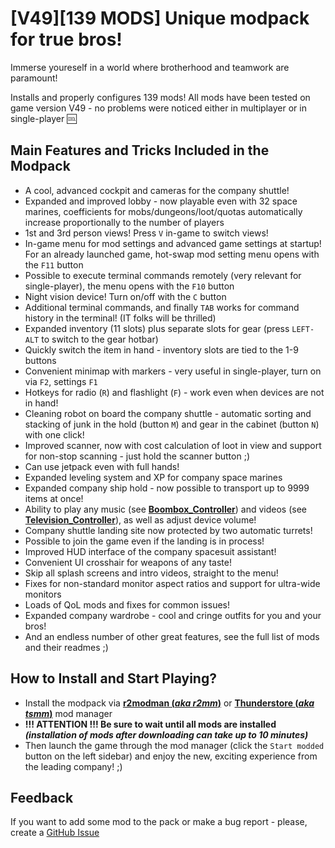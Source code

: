 # [V49][139 MODS] Unique modpack for true bros!

Immerse youreself in a world where brotherhood and teamwork are paramount!

Installs and properly configures 139 mods! All mods have been tested on game version V49 - no problems were noticed either in multiplayer or in single-player :cool:

## Main Features and Tricks Included in the Modpack

- A cool, advanced cockpit and cameras for the company shuttle!
- Expanded and improved lobby - now playable even with 32 space marines, coefficients for mobs/dungeons/loot/quotas automatically increase proportionally to the number of players
- 1st and 3rd person views! Press `V` in-game to switch views!
- In-game menu for mod settings and advanced game settings at startup! For an already launched game, hot-swap mod setting menu opens with the `F11` button
- Possible to execute terminal commands remotely (very relevant for single-player), the menu opens with the `F10` button
- Night vision device! Turn on/off with the `C` button
- Additional terminal commands, and finally `TAB` works for command history in the terminal! (IT folks will be thrilled)
- Expanded inventory (11 slots) plus separate slots for gear (press `LEFT-ALT` to switch to the gear hotbar)
- Quickly switch the item in hand - inventory slots are tied to the 1-9 buttons
- Convenient minimap with markers - very useful in single-player, turn on via `F2`, settings `F1`
- Hotkeys for radio (`R`) and flashlight (`F`) - work even when devices are not in hand!
- Cleaning robot on board the company shuttle - automatic sorting and stacking of junk in the hold (button `M`) and gear in the cabinet (button `N`) with one click!
- Improved scanner, now with cost calculation of loot in view and support for non-stop scanning - just hold the scanner button ;)
- Can use jetpack even with full hands!
- Expanded leveling system and XP for company space marines
- Expanded company ship hold - now possible to transport up to 9999 items at once!
- Ability to play any music (see [**Boombox_Controller**](https://thunderstore.io/c/lethal-company/p/KoderTeh/Boombox_Controller/)) and videos (see [**Television_Controller**](https://thunderstore.io/c/lethal-company/p/KoderTeh/Television_Controller/)), as well as adjust device volume!
- Company shuttle landing site now protected by two automatic turrets!
- Possible to join the game even if the landing is in process!
- Improved HUD interface of the company spacesuit assistant!
- Convenient UI crosshair for weapons of any taste!
- Skip all splash screens and intro videos, straight to the menu!
- Fixes for non-standard monitor aspect ratios and support for ultra-wide monitors
- Loads of QoL mods and fixes for common issues!
- Expanded company wardrobe - cool and cringe outfits for you and your bros!
- And an endless number of other great features, see the full list of mods and their readmes ;)

## How to Install and Start Playing?

- Install the modpack via [**r2modman (_aka r2mm_)**](https://thunderstore.io/package/ebkr/r2modman) or [**Thunderstore (_aka tsmm_)**](https://www.overwolf.com/oneapp/Thunderstore-Thunderstore_Mod_Manager) mod manager
- **!!! ATTENTION !!! Be sure to wait until all mods are installed _(installation of mods after downloading can take up to 10 minutes)_**
- Then launch the game through the mod manager (click the `Start modded` button on the left sidebar) and enjoy the new, exciting experience from the leading company! ;)

## Feedback

If you want to add some mod to the pack or make a bug report - please, create a [GitHub Issue](https://github.com/h1kkan/LethalCompany-BrosPack/issues)

